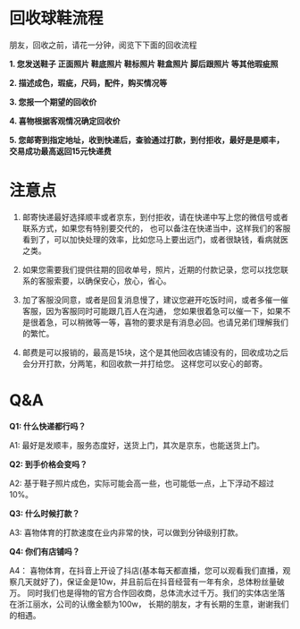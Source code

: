  # 回收球鞋流程

朋友，回收之前，请花一分钟，阅览下下面的回收流程

**1. 您发送鞋子 正面照片 鞋底照片 鞋标照片 鞋盒照片 脚后跟照片 等其他瑕疵照**

**2. 描述成色，瑕疵，尺码，配件，购买情况等**

**3. 您报一个期望的回收价**

**4. 喜物根据客观情况确定回收价**

**5. 您邮寄到指定地址，收到快递后，查验通过打款，到付拒收，最好是是顺丰，交易成功最高返回15元快递费**

# 注意点

1. 邮寄快递最好选择顺丰或者京东，到付拒收，请在快递中写上您的微信号或者联系方式，如果您有特别要交代的，
也可以备注在快递当中，这样我们的客服看到了，可以加快处理的效率，比如您马上要出远门，或者很缺钱，看病就医之类。

2. 如果您需要我们提供往期的回收单号，照片，近期的付款记录，您可以找您联系的客服索要，以确保安心，放心，省心。

3. 加了客服没同意，或者是回复消息慢了，建议您避开吃饭时间，或者多催一催客服，因为客服同时可能跟几百人在沟通，
您如果很着急可以催一下，如果不是很着急，可以稍微等一等，喜物的要求是有消息必回。也请兄弟们理解我们的繁忙。 

4. 邮费是可以报销的，最高是15块，这个是其他回收店铺没有的，回收成功之后会分开打款，分两笔，和回收款一并打给您。
这样您可以安心的邮寄。



# Q&A

**Q1: 什么快递都行吗？**

A1:  最好是发顺丰，服务态度好，送货上门，其次是京东，也能送货上门。 

**Q2: 到手价格会变吗？**

A2: 基于鞋子照片成色，实际可能会高一些，也可能低一点，上下浮动不超过10%。

**Q3: 什么时候打款？**

A3: 喜物体育的打款速度在业内非常的快，可以做到分钟级别打款。

**Q4: 你们有店铺吗？**

A4： 喜物体育，在抖音上开设了抖店(基本每天都直播，您可以观看我们直播，观察几天就好了)，保证金是10w，并且前后在抖音经营有一年有余，总体粉丝量破万。
同时我们也是得物的官方合作回收商，总体流水过千万。我们的实体店坐落在浙江丽水，公司的认缴金额为100w，
长期的朋友，才有长期的生意，谢谢我们的相遇。






